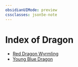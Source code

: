 ```yaml
---
obsidianUIMode: preview
cssclasses: json5e-note
---
```

# Index of Dragon

- [Red Dragon Wyrmling](red-dragon-wyrmling.md)
- [Young Blue Dragon](young-blue-dragon.md)
